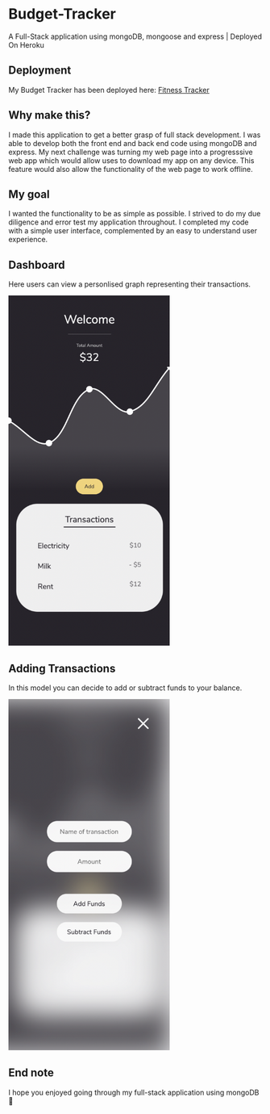 # Budget-Tracker

A Full-Stack application using mongoDB, mongoose and express | Deployed On Heroku

## Deployment

My Budget Tracker has been deployed here:
[Fitness Tracker](https://punkinut-budget-tracker.herokuapp.com/)

## Why make this?

I made this application to get a better grasp of full stack development. I was able to develop both the front end and back end code using mongoDB and express. My next challenge was turning my web page into a progresssive web app which would allow uses to download my app on any device. This feature would also allow the functionality of the web page to work offline.

## My goal

I wanted the functionality to be as simple as possible. I strived to do my due diligence and error test my application throughout. I completed my code with a simple user interface, complemented by an easy to understand user experience.

## Dashboard

Here users can view a personlised graph representing their transactions.

<img src="./public/images/Dashboard.png" width="320px" />

## Adding Transactions

In this model you can decide to add or subtract funds to your balance.

<img src="./public/images/Model.png" width="320px" />

## End note

I hope you enjoyed going through my full-stack application using mongoDB 👏
